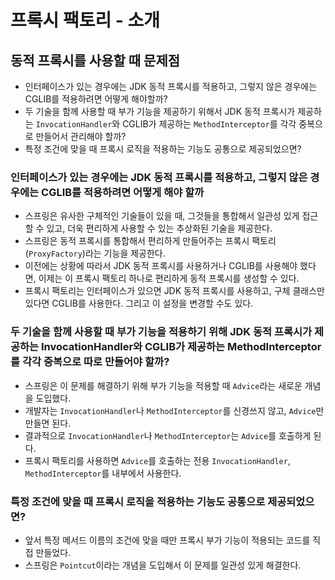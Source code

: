 # 프록시 팩토리 - 소개
## 동적 프록시를 사용할 때 문제점
- 인터페이스가 있는 경우에는 JDK 동적 프록시를 적용하고, 그렇지 않은 경우에는
  CGLIB를 적용하려면 어떻게 해야할까?
- 두 기술을 함께 사용할 때 부가 기능을 제공하기 위해서 JDK 동적 프록시가 제공하는
  `InvocationHandler`와 CGLIB가 제공하는 `MethodInterceptor`를 각각 중복으로
  만들어서 관리해야 할까?
- 특정 조건에 맞을 때 프록시 로직을 적용하는 기능도 공통으로 제공되었으면?

### 인터페이스가 있는 경우에는 JDK 동적 프록시를 적용하고, 그렇지 않은 경우에는 CGLIB를 적용하려면 어떻게 해야 할까
- 스프링은 유사한 구체적인 기술들이 있을 때, 그것들을 통합해서 일관성 있게 접근할 수 있고, 더욱
편리하게 사용할 수 있는 추상화된 기술을 제공한다.
- 스프링은 동적 프록시를 통합해서 편리하게 만들어주는 프록시 팩토리 (`ProxyFactory`)라는 기능을
제공한다.
- 이전에는 상황에 따라서 JDK 동적 프록시를 사용하거나 CGLIB를 사용해야 했다면, 이제는 이
프록시 팩토리 하나로 편리하게 동적 프록시를 생성할 수 있다.
- 프록시 팩토리는 인터페이스가 있으면 JDK 동적 프록시를 사용하고, 구체 클래스만 있다면
CGLIB를 사용한다. 그리고 이 설정을 변경할 수도 있다.

### 두 기술을 함께 사용할 때 부가 기능을 적용하기 위해 JDK 동적 프록시가 제공하는 InvocationHandler와 CGLIB가 제공하는 MethodInterceptor를 각각 중복으로 따로 만들어야 할까?
- 스프링은 이 문제를 해결하기 위해 부가 기능을 적용할 때 `Advice`라는 새로운 개념을 도입했다.
- 개발자는 `InvocationHandler`나 `MethodInterceptor`를 신경쓰지 않고, `Advice`만 만들면 된다.
- 결과적으로 `InvocationHandler`나 `MethodInterceptor`는 `Advice`를 호출하게 된다.
- 프록시 팩토리를 사용하면 `Advice`를 호출하는 전용 `InvocationHandler`, `MethodInterceptor`를
내부에서 사용한다.

### 특정 조건에 맞을 때 프록시 로직을 적용하는 기능도 공통으로 제공되었으면?
- 앞서 특정 메서드 이름의 조건에 맞을 때만 프록시 부가 기능이 적용되는 코드를 직접 만들었다.
- 스프링은 `Pointcut`이라는 개념을 도입해서 이 문제를 일관성 있게 해결한다.
